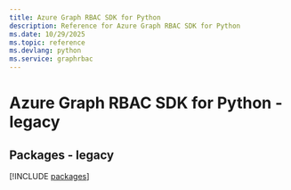 ```yaml
---
title: Azure Graph RBAC SDK for Python
description: Reference for Azure Graph RBAC SDK for Python
ms.date: 10/29/2025
ms.topic: reference
ms.devlang: python
ms.service: graphrbac
---
```

# Azure Graph RBAC SDK for Python - legacy
## Packages - legacy
[!INCLUDE [packages](graph-rbac-index.md)]